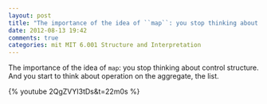 ```yaml
---
layout: post
title: "The importance of the idea of ``map``: you stop thinking about control structure. And you start to think about operation on the aggregate, the list."
date: 2012-08-13 19:42
comments: true
categories: mit MIT 6.001 Structure and Interpretation
---
```


The importance of the idea of ``map``: you stop thinking about control structure. And you start to think about operation on the aggregate, the list.

{% youtube 2QgZVYI3tDs&t=22m0s %}
